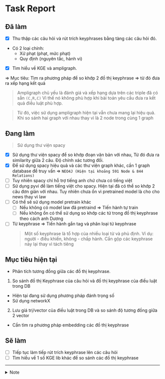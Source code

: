 # Task Report

## Đã làm

- [x] Thu thập các câu hỏi và rút trích keyphrases bằng tàng các câu hỏi đó.
- Có 2 loại chính:
  - Xử phạt (phạt, mức phạt)
  - Quy định (nguyên tắc, hành vi)
- [x] Tìm hiểu về KGE và ampligraph.

=> Mục tiêu: Tìm ra phương pháp để so khớp 2 đồ thị keyphrase => từ đó đưa ra xếp hạng kết quả

> Ampligraph chủ yếu là đánh giá và xếp hạng dựa trên các triple đã có sẵn `(C,R,C)` Vì thế nó không phù hợp khi bài toán yêu cầu đưa ra kết quả điều luật phù hợp.

> Từ đó, việc sử dụng ampligraph hiện tại vẫn chưa mang lại hiệu quả. Khi so sánh hai graph với nhau thay vì là 2 node trong cùng 1 graph

## Đang làm

> Sử dụng thư viện spacy

- [x] Sử dụng thư viện spacy để so khớp đoạn văn bản với nhau, Từ đó đưa ra similarity giữa 2 câu. Độ chính xác tương đối.
- [x] Để sử dụng spacy hiệu quả và các thư viện graph khác, cần 1 graph database để truy vấn => `NEO4J (Hiện tại khoảng 591 Node & 844 Relations)`
- [ ] Tuy nhiên spacy chỉ hỗ trợ tiếng anh chứ chưa có tiếng việt
- [ ] Sử dụng pyvi để làm tiếng việt cho spacy. Hiện tại đã có thể so khớp 2 câu đơn giản với nhau. Tuy nhiên chưa ổn vì pretrained model là cho cho news thay vì law
- [ ] Có thể sẽ sử dụng model pretrain khác
  - [ ] Nếu không có model law đã pretraind => Tiến hành tự train
  - [ ] Nếu không ổn có thể sử dụng so khớp các từ trong đồ thị keyphrase theo cách anh Dương
- [ ] Từ keyphrase => Tiến hành gắn tag và phân loại từ keyphrase
  > Một số keyphrase là tổ hợp của nhiều loại từ và phủ định. Ví dụ: người - điều khiển,
  > không - chấp hành. Cần gộp các keyphrase này lại thay vì tách tiêng

## Mục tiêu hiện tại

- Phân tích tương đồng giữa các đồ thị keyphrase.

1. So sánh đồ thị Keyphrase của câu hỏi và đồ thị keyphrase của điều luật trong DB

- Hiện tại đang sử dụng phương pháp đánh trọng số
- Sử dụng networkX

2. Lưu giá trị/vector của điều luật trong DB và so sánh độ tương đồng giữa 2 vector

- Cần tìm ra phương pháp embedding các đồ thị keyphrase

## Sẽ làm

- [ ] Tiếp tục làm tiếp rút trích keyphrase lên các câu hỏi
- [ ] Tìm hiểu về 1 số KGE lib khác để so sánh các đồ thị keyphrase

---

<details>
<summary>Note</summary>
> Note: Trong keyphrase extraction.csv, từ câu 59->73 nằm ở trang [này](http://tuphapdienban.gov.vn/2021/09/22/hoi-dap-phap-luat-ve-luat-giao-thong-duong-bo/)
> Từ câu 74 -> 104 nằm ở trang [này](https://hoatieu.vn/tai-lieu/cau-hoi-tim-hieu-luat-giao-thong-duong-bo-127936)
</details>
